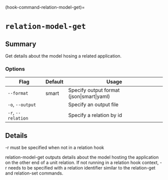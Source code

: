 (hook-command-relation-model-get)=
# `relation-model-get`
## Summary
Get details about the model hosing a related application.

### Options
| Flag | Default | Usage |
| --- | --- | --- |
| `--format` | smart | Specify output format (json&#x7c;smart&#x7c;yaml) |
| `-o`, `--output` |  | Specify an output file |
| `-r`, `--relation` |  | Specify a relation by id |

## Details

-r must be specified when not in a relation hook

relation-model-get outputs details about the model hosting the application
on the other end of a unit relation.
If not running in a relation hook context, -r needs to be specified with a
relation identifier similar to the relation-get and relation-set commands.